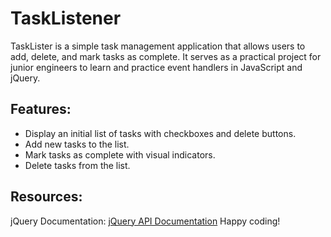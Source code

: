 # TaskListener

TaskLister is a simple task management application that allows users to add, delete, and mark tasks as complete. It serves as a practical project for junior engineers to learn and practice event handlers in JavaScript and jQuery.

## Features:
- Display an initial list of tasks with checkboxes and delete buttons.
- Add new tasks to the list.
- Mark tasks as complete with visual indicators.
- Delete tasks from the list.

## Resources:
jQuery Documentation: [jQuery API Documentation](https://jquery.com)
Happy coding!




